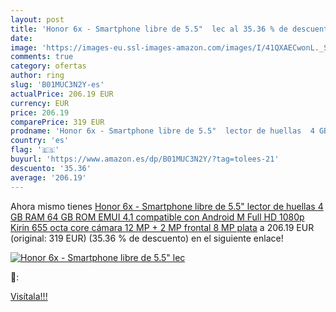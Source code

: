 ```yaml
---
layout: post
title: 'Honor 6x - Smartphone libre de 5.5"  lec al 35.36 % de descuento'
date: 
image: 'https://images-eu.ssl-images-amazon.com/images/I/41QXAECwonL._SL200_.jpg'
comments: true
category: ofertas
author: ring
slug: 'B01MUC3N2Y-es'
actualPrice: 206.19 EUR
currency: EUR
price: 206.19
comparePrice: 319 EUR
prodname: 'Honor 6x - Smartphone libre de 5.5"  lector de huellas  4 GB RAM  64 GB ROM  EMUI 4.1 compatible con Android M  Full HD 1080p  Kirin 655 octa core  cámara 12 MP + 2 MP  frontal 8 MP  plata'
country: 'es'
flag: '🇪🇸'
buyurl: 'https://www.amazon.es/dp/B01MUC3N2Y/?tag=tolees-21'
descuento: '35.36'
average: '206.19'
---
```


Ahora mismo tienes [Honor 6x - Smartphone libre de 5.5"  lector de huellas  4 GB RAM  64 GB ROM  EMUI 4.1 compatible con Android M  Full HD 1080p  Kirin 655 octa core  cámara 12 MP + 2 MP  frontal 8 MP  plata](https://www.amazon.es/dp/B01MUC3N2Y/?tag=tolees-21) a 206.19 EUR (original: 319 EUR) (35.36 %  de descuento) en el siguiente enlace!

[![Honor 6x - Smartphone libre de 5.5"  lec](https://images-eu.ssl-images-amazon.com/images/I/41QXAECwonL._SL200_.jpg)](https://www.amazon.es/dp/B01MUC3N2Y/?tag=tolees-21)

🔎:


[Visítala!!!](https://www.amazon.es/dp/B01MUC3N2Y/?tag=tolees-21)
